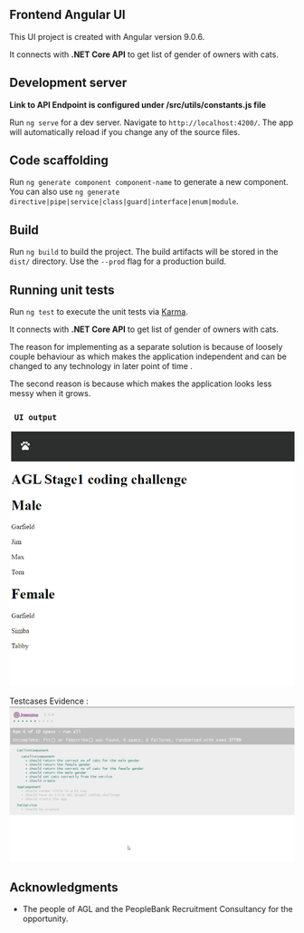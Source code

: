 
## Frontend Angular UI

This UI project is created with Angular version 9.0.6. 

It connects with **.NET Core API** to get list of gender of owners with cats.

## Development server

**Link to API Endpoint is configured under /src/utils/constants.js file**

Run `ng serve` for a dev server. Navigate to `http://localhost:4200/`. The app will automatically reload if you change any of the source files.

## Code scaffolding

Run `ng generate component component-name` to generate a new component. 
You can also use `ng generate directive|pipe|service|class|guard|interface|enum|module`.

## Build

Run `ng build` to build the project. The build artifacts will be stored in the `dist/` directory. 
Use the `--prod` flag for a production build.

## Running unit tests

Run `ng test` to execute the unit tests via [Karma](https://karma-runner.github.io).


It connects with **.NET Core API** to get list of gender of owners with cats.


The reason for implementing as a separate solution is because of  loosely couple behaviour as
which makes the application independent and can be changed to any technology in later point of time .


The second reason  is because which makes the application looks less messy when it grows. 

 
### ` UI output`


![alt tag](https://github.com/ManojLingala/Ansible-Playbook/blob/master/Images/AGLFrontend.png)

 
Testcases Evidence :
![alt tag](https://github.com/ManojLingala/Ansible-Playbook/blob/master/Images/CataListComponentTestingEvidence.png)

## Acknowledgments

- The people of AGL and the  PeopleBank Recruitment Consultancy  for the opportunity.




